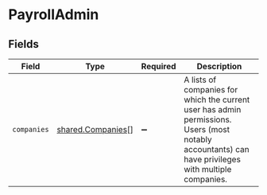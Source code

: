 # PayrollAdmin


## Fields

| Field                                                                                                                                                | Type                                                                                                                                                 | Required                                                                                                                                             | Description                                                                                                                                          |
| ---------------------------------------------------------------------------------------------------------------------------------------------------- | ---------------------------------------------------------------------------------------------------------------------------------------------------- | ---------------------------------------------------------------------------------------------------------------------------------------------------- | ---------------------------------------------------------------------------------------------------------------------------------------------------- |
| `companies`                                                                                                                                          | [shared.Companies](../../../sdk/models/shared/companies.md)[]                                                                                        | :heavy_minus_sign:                                                                                                                                   | A lists of companies for which the current user has admin permissions. Users (most notably accountants) can have privileges with multiple companies. |